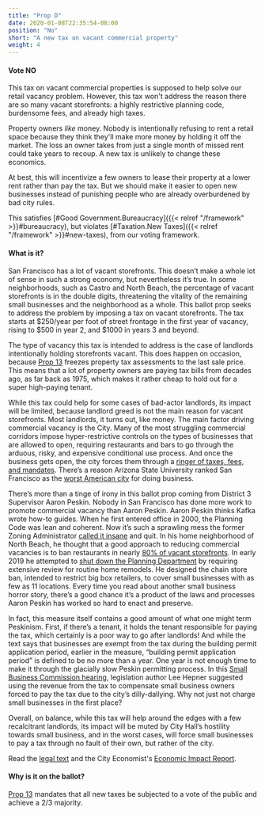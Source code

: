 ```yaml
---
title: "Prop D"
date: 2020-01-08T22:35:54-08:00
position: "No"
short: "A new tax on vacant commercial property"
weight: 4
---
```


#### Vote NO

This tax on vacant commercial properties is supposed to help solve our retail
vacancy problem. However, this tax won't address the reason there are so many
vacant storefronts: a highly restrictive planning code, burdensome fees, and
already high taxes.

Property owners _like_ money. Nobody is intentionally refusing to rent a retail
space because they think they'll make more money by holding it off the market.
The loss an owner takes from just a single month of missed rent could take
years to recoup. A new tax is unlikely to change these economics.

At best, this will incentivize a few owners to lease their property at a lower
rent rather than pay the tax. But we should make it easier to open new
businesses instead of punishing people who are already overburdened by bad
city rules.

This satisfies [#Good Government.Bureaucracy]({{< relref "/framework" >}}#bureaucracy),
but violates [#Taxation.New Taxes]({{< relref "/framework" >}}#new-taxes),
from our voting framework.

#### What is it?

San Francisco has a lot of vacant storefronts. This doesn’t make a whole lot of
sense in such a strong economy, but nevertheless it’s true. In some
neighborhoods, such as Castro and North Beach, the percentage of vacant
storefronts is in the double digits, threatening the vitality of the remaining
small businesses and the neighborhood as a whole. This ballot prop seeks to
address the problem by imposing a tax on vacant storefronts. The tax starts at
$250/year per foot of street frontage in the first year of vacancy, rising to
$500 in year 2, and $1000 in years 3 and beyond.

The type of vacancy this tax is intended to address is the case of landlords
intentionally holding storefronts vacant. This does happen on occasion, because
[Prop 13](https://en.wikipedia.org/wiki/1978_California_Proposition_13) freezes
property tax assessments to the last sale price. This means that a lot of
property owners are paying tax bills from decades ago, as far back as 1975,
which makes it rather cheap to hold out for a super high-paying tenant.

While this tax could help for some cases of bad-actor landlords, its impact
will be limited, because landlord greed is not the main reason for vacant
storefronts. Most landlords, it turns out, like money. The main factor driving
commercial vacancy is the City. Many of the most struggling commercial
corridors impose hyper-restrictive controls on the types of businesses that are
allowed to open, requiring restaurants and bars to go through the arduous,
risky, and expensive conditional use process. And once the business gets open,
the city forces them through a [ringer of taxes, fees, and mandates](https://www.kqed.org/perspectives/201601139229/fees-taxes-red-tape).
There’s a reason Arizona State University ranked San Francisco as the [worst
American city](https://dbna.asu.edu/sites/default/files/2019-10/1%20ASU%20DBNA%202019%20Report%20Full.pdf)
for doing business.

There’s more than a tinge of irony in this ballot prop coming from District 3
Supervisor Aaron Peskin. Nobody in San Francisco has done more work to promote
commercial vacancy than Aaron Peskin. Aaron Peskin thinks Kafka wrote how-to
guides. When he first entered office in 2000, the Planning Code was lean and
coherent. Now it’s such a sprawling mess the former Zoning Administrator [called
it insane](https://sanfrancisco.granicus.com/MediaPlayer.php?view_id=6&clip_id=34501&starttime=5030)
and quit. In his home neighborhood of North Beach, he thought that a good
approach to reducing commercial vacancies is to ban restaurants in nearly [80%
of vacant storefronts](https://www.northbeachneighbors.org/open-for-business).
In early 2019 he attempted to [shut down the Planning
Department](https://www.sfchronicle.com/opinion/openforum/article/Peskin-s-bill-is-San-Francisco-s-attempt-to-13618207.php#)
by requiring extensive review for routine home remodels. He designed the chain
store ban, intended to restrict big box retailers, to cover small businesses
with as few as 11 locations. Every time you read about another small business
horror story, there’s a good chance it’s a product of the laws and processes
Aaron Peskin has worked so hard to enact and preserve.

In fact, this measure itself contains a good amount of what one might term
Peskinism. First, if there’s a tenant, it holds the tenant responsible for
paying the tax, which certainly is a poor way to go after landlords! And while
the text says that businesses are exempt from the tax during the building
permit application period, earlier in the measure, “building permit application
period” is defined to be no more than a year. One year is not enough time to
make it through the glacially slow Peskin permitting process. In this [Small
Business Commission hearing](https://sanfrancisco.granicus.com/MediaPlayer.php?view_id=45&clip_id=34393&starttime=8604),
legislation author Lee Hepner suggested using the revenue from the tax to
compensate small business owners forced to pay the tax due to the city’s
dilly-dallying. Why not just not charge small businesses  in the first place?

Overall, on balance, while this tax will help around the edges with a few
recalcitrant landlords, its impact will be muted by City Hall’s hostility
towards small business, and in the worst cases, will force small businesses to
pay a tax through no fault of their own, but rather of the city.

Read the [legal text](https://sfelections.sfgov.org/sites/default/files/Documents/candidates/March2020_ExciseTax_LegalText.pdf)
and the City Economist's [Economic Impact Report](https://sfcontroller.org/sites/default/files/Documents/Economic%20Analysis/191005_economic%20impact_final_2.pdf).


#### Why is it on the ballot?

[Prop 13](https://en.wikipedia.org/wiki/1978_California_Proposition_13)
mandates that all new taxes be subjected to a vote of the public and achieve
a 2/3 majority.
